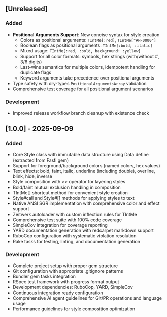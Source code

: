 ## [Unreleased]

### Added
- **Positional Arguments Support**: New concise syntax for style creation
  - Colors as positional arguments: `TIntMe[:red]`, `TIntMe["#FF0000"]`
  - Boolean flags as positional arguments: `TIntMe[:bold, :italic]`
  - Mixed usage: `TIntMe[:red, :bold, background: :yellow]`
  - Support for all color formats: symbols, hex strings (with/without #, 3/6 digits)
  - Last-wins semantics for multiple colors, idempotent handling for duplicate flags
  - Keyword arguments take precedence over positional arguments
- Type safety with dry-types `PositionalArgumentsArray` validation
- Comprehensive test coverage for all positional argument scenarios

### Development
- Improved release workflow branch cleanup with existence check

## [1.0.0] - 2025-09-09

### Added
- Core Style class with immutable data structure using Data.define (extracted from Fasti gem)
- Support for foreground/background colors (named colors, hex values)
- Text effects: bold, faint, italic, underline (including double), overline, blink, hide, inverse
- Style composition with >> operator for layering styles
- Bold/faint mutual exclusion handling in composition
- TIntMe[] shortcut method for convenient style creation
- Style#call and Style#[] methods for applying styles to text
- Native ANSI SGR implementation with comprehensive color and effect support
- Zeitwerk autoloader with custom inflection rules for TIntMe
- Comprehensive test suite with 100% code coverage
- SimpleCov integration for coverage reporting
- YARD documentation generation with redcarpet markdown support
- RuboCop configuration with systematic violation resolution
- Rake tasks for testing, linting, and documentation generation

### Development
- Complete project setup with proper gem structure
- Git configuration with appropriate .gitignore patterns
- Bundler gem tasks integration
- RSpec test framework with progress format output
- Development dependencies: RuboCop, YARD, SimpleCov
- Continuous integration ready configuration
- Comprehensive AI agent guidelines for Git/PR operations and language usage
- Performance guidelines for style composition optimization
